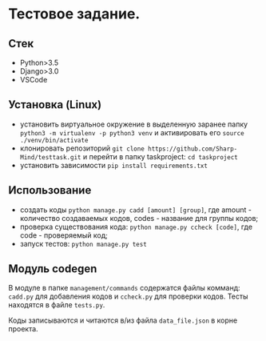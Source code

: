 # Тестовое задание.
## Стек

* Python>3.5
* Django>3.0
* VSCode

## Установка (Linux)

- установить виртуальное окружение в выделенную заранее папку `python3 -m virtualenv -p python3 venv` и активировать его `source ./venv/bin/activate`
- клонировать репозиторий `git clone https://github.com/Sharp-Mind/testtask.git` и перейти в папку taskproject: `cd taskproject`
- установить зависимости `pip install requirements.txt`

## Использование

- создать коды `python manage.py cadd [amount] [group]`, где amount - количество создаваемых кодов, codes - название для группы кодов;
- проверка существования кода: `python manage.py ccheck [code]`, где code - проверяемый код;
- запуск тестов: `python manage.py test`

## Модуль codegen

В модуле в папке `management/commands` содержатся файлы комманд: `cadd.py` для добавления кодов и `ccheck.py` для проверки кодов.
Тесты находятся в файле `tests.py`.

Коды записываются и читаются в/из файла `data_file.json` в корне проекта.